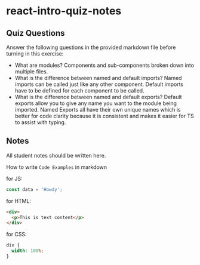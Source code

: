 # react-intro-quiz-notes

## Quiz Questions

Answer the following questions in the provided markdown file before turning in this exercise:

- What are modules?
  Components and sub-components broken down into multiple files.
- What is the difference between named and default imports?
  Named imports can be called just like any other component.
  Default imports have to be defined for each component to be called.
- What is the difference between named and default exports?
  Default exports allow you to give any name you want to the module being imported.
  Named Exports all have their own unique names which is better for code clarity because it is consistent and makes it easier for TS to assist with typing.

## Notes

All student notes should be written here.

How to write `Code Examples` in markdown

for JS:

```javascript
const data = 'Howdy';
```

for HTML:

```html
<div>
  <p>This is text content</p>
</div>
```

for CSS:

```css
div {
  width: 100%;
}
```
